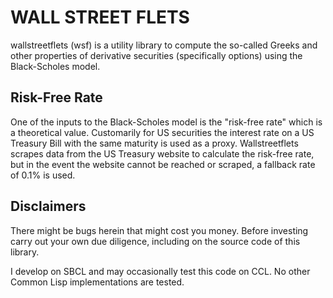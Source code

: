 # WALL STREET FLETS

wallstreetflets (wsf) is a utility library to compute the so-called Greeks and other properties of derivative securities (specifically options) using the Black-Scholes model.

## Risk-Free Rate

One of the inputs to the Black-Scholes model is the "risk-free rate" which is a theoretical value.  Customarily for US securities the interest rate on a US Treasury Bill with the same maturity is used as a proxy.  Wallstreetflets scrapes data from the US Treasury website to calculate the risk-free rate, but in the event the website cannot be reached or scraped, a fallback rate of 0.1% is used.

## Disclaimers

There might be bugs herein that might cost you money.  Before investing carry out your own due diligence, including on the source code of this library.

I develop on SBCL and may occasionally test this code on CCL.  No other Common Lisp implementations are tested.
